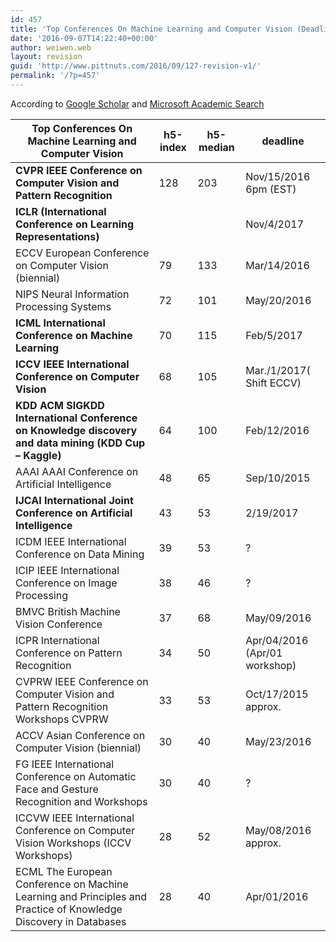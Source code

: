 ```yaml
---
id: 457
title: 'Top Conferences On Machine Learning and Computer Vision (Deadlines in 2015-2016)'
date: '2016-09-07T14:22:40+00:00'
author: weiwen.web
layout: revision
guid: 'http://www.pittnuts.com/2016/09/127-revision-v1/'
permalink: '/?p=457'
---
```


According to [Google Scholar](https://scholar.google.com/citations?view_op=top_venues&hl=en) and [Microsoft Academic Search](http://academic.research.microsoft.com/RankList?entitytype=3&topDomainID=2&subDomainID=6&last=0&start=1&end=100)

| Top Conferences On Machine Learning and Computer Vision | h5-index | h5-median | deadline |
|---|---|---|---|
| **CVPR IEEE Conference on Computer Vision and Pattern Recognition** | 128 | 203 | Nov/15/2016 6pm (EST) |
| **ICLR (International Conference on Learning Representations)** |  |  | Nov/4/2017 |
| ECCV European Conference on Computer Vision (biennial) | 79 | 133 | Mar/14/2016 |
| NIPS Neural Information Processing Systems | 72 | 101 | May/20/2016 |
| **ICML International Conference on Machine Learning** | 70 | 115 | Feb/5/2017 |
| **ICCV IEEE International Conference on Computer Vision** | 68 | 105 | Mar./1/2017( Shift ECCV) |
| **KDD ACM SIGKDD International Conference on Knowledge discovery and data mining (KDD Cup – Kaggle)** | 64 | 100 | Feb/12/2016 |
| AAAI AAAI Conference on Artificial Intelligence | 48 | 65 | Sep/10/2015 |
| **IJCAI International Joint Conference on Artificial Intelligence** | 43 | 53 | 2/19/2017 |
| ICDM IEEE International Conference on Data Mining | 39 | 53 | ? |
| ICIP IEEE International Conference on Image Processing | 38 | 46 | ? |
| BMVC British Machine Vision Conference | 37 | 68 | May/09/2016 |
| ICPR International Conference on Pattern Recognition | 34 | 50 | Apr/04/2016 (Apr/01 workshop) |
| CVPRW IEEE Conference on Computer Vision and Pattern Recognition Workshops CVPRW | 33 | 53 | Oct/17/2015 approx. |
| ACCV Asian Conference on Computer Vision (biennial) | 30 | 40 | May/23/2016 |
| FG IEEE International Conference on Automatic Face and Gesture Recognition and Workshops | 30 | 40 | ? |
| ICCVW IEEE International Conference on Computer Vision Workshops (ICCV Workshops) | 28 | 52 | May/08/2016 approx. |
| ECML The European Conference on Machine Learning and Principles and Practice of Knowledge Discovery in Databases | 28 | 40 | Apr/01/2016 |
